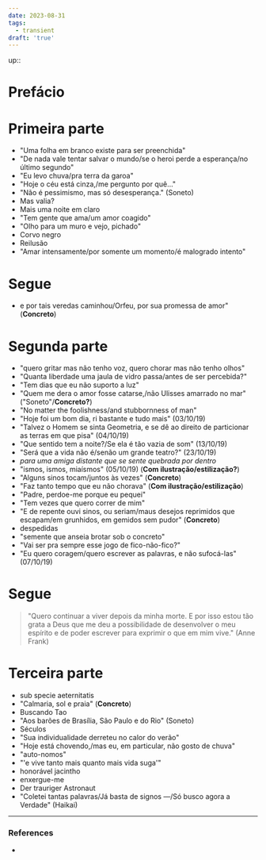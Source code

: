 ```yaml
---
date: 2023-08-31
tags:
  - transient
draft: 'true'
---
```

up:: 
# Prefácio
# Primeira parte
- "Uma folha em branco existe para ser preenchida"
- "De nada vale tentar salvar o mundo/se o heroi perde a esperança/no último segundo"
- "Eu levo chuva/pra terra da garoa"
- "Hoje o céu está cinza,/me pergunto por quê..."
- "Não é pessimismo, mas só desesperança." (Soneto)
- Mas valia?
- Mais uma noite em claro
- "Tem gente que ama/um amor coagido"
- "Olho para um muro e vejo, pichado"
- Corvo negro
- Reilusão
- "Amar intensamente/por somente um momento/é malogrado intento"
# Segue
- e por tais veredas caminhou/Orfeu, por sua promessa de amor" (**Concreto**)
# Segunda parte
- "quero gritar mas não tenho voz, quero chorar mas não tenho olhos"
- "Quanta liberdade uma jaula de vidro passa/antes de ser percebida?"
- "Tem dias que eu não suporto a luz"
- "Quem me dera o amor fosse catarse,/não Ulisses amarrado no mar" ("Soneto"/**Concreto?**)
- "No matter the foolishness/and stubbornness of man"
- "Hoje foi um bom dia, ri bastante e tudo mais" (03/10/19)
- "Talvez o Homem se sinta Geometria, e se dê ao direito de particionar as terras em que pisa" (04/10/19)
- "Que sentido tem a noite?/Se ela é tão vazia de som" (13/10/19)
- "Será que a vida não é/senão um grande teatro?" (23/10/19)
- *para uma amiga distante que se sente quebrada por dentro*
- "ismos, ismos, miaísmos" (05/10/19) (**Com ilustração/estilização?**)
- "Alguns sinos tocam/juntos às vezes" (**Concreto**)
- "Faz tanto tempo que eu não chorava" (**Com ilustração/estilização**)
- "Padre, perdoe-me porque eu pequei"
- "Tem vezes que quero correr de mim"
- "E de repente ouvi sinos, ou seriam/maus desejos reprimidos que escapam/em grunhidos, em gemidos sem pudor" (**Concreto**)
- despedidas
- "semente que anseia brotar sob o concreto"
- "Vai ser pra sempre esse jogo de fico-não-fico?"
- "Eu quero coragem/quero escrever as palavras, e não sufocá-las" (07/10/19)

# Segue
> "Quero continuar a viver depois da minha morte.
>E por isso estou tão grata a Deus
>que me deu a possibilidade de desenvolver o meu espírito
>e de poder escrever para exprimir
>o que em mim vive." (Anne Frank)
# Terceira parte
- sub specie aeternitatis
- "Calmaria, sol e praia" (**Concreto**)
- Buscando Tao
- "Aos barões de Brasília, São Paulo e do Rio" (Soneto)
- Séculos
- "Sua individualidade derreteu no calor do verão"
- "Hoje está chovendo,/mas eu, em particular, não gosto de chuva"
- "auto-nomos"
- "'e vive tanto mais quanto mais vida suga'"
- honorável jacintho
- enxergue-me
- Der trauriger Astronaut
- "Coletei tantas palavras/Já basta de signos —/Só busco agora a Verdade" (Haikai)


---
### References
- 